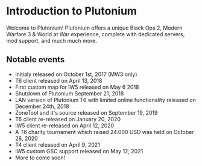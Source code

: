 # Introduction to Plutonium

Welcome to Plutonium! Plutonium offers a unique Black Ops 2, Modern Warfare 3 & World at War experience, complete with dedicated servers, mod support, and much much more.

## Notable events

* Initialy released on October 1st, 2017 (MW3 only)
* T6 client released on April 13, 2018
* First custom map for IW5 released on May 6 2018
* Shutdown of Plutonium September 21, 2018
* LAN version of Plutonium T6 with limited online functionality released on December 24th, 2018
* ZoneTool and it's source released on September 19, 2019
* T6 client re-released on January 20, 2020
* IW5 client re-released on April 12, 2020
* A T6 charity tournament which raised 24.000 USD was held on October 28, 2020
* T4 client released on April 9, 2021
* IW5 custom GSC support released on May 12, 2021
* More to come soon!